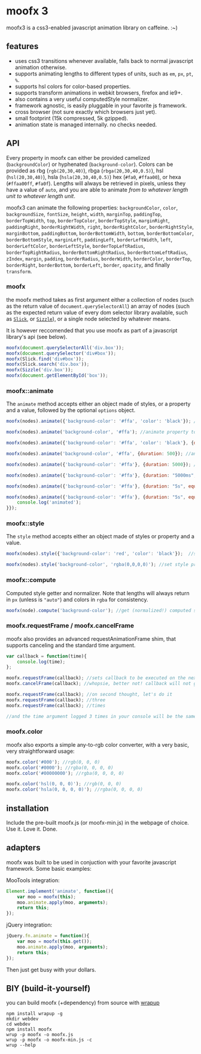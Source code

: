 # moofx 3

moofx3 is a css3-enabled javascript animation library on caffeine. :~)

## features

 - uses css3 transitions whenever available, falls back to normal javascript animation otherwise.
 - supports animating lengths to different types of units, such as `em`, `px`, `pt`, `%`.
 - supports hsl colors for color-based properties.
 - supports transform animations in webkit browsers, firefox and ie9+.
 - also contains a very useful computedStyle normalizer.
 - framework agnostic, is easily pluggable in your favorite js framework.
 - cross browser (not sure exactly which browsers just yet).
 - small footprint (15k compressed, 5k gzipped).
 - animation state is managed internally. no checks needed.

## API

Every property in moofx can either be provided camelized (`backgroundColor`) or hyphenated (`background-color`).
Colors can be provided as rbg (`rgb(20,30,40)`), rbga (`rbga(20,30,40,0.5)`), hsl (`hsl(20,30,40)`), hsla (`hsla(20,30,40,0.5)`) hex (`#fa0`, `#ffaa00`), or hexa (`#ffaa00ff`, `#fa0f`).
Lengths will always be retrieved in pixels, unless they have a value of `auto`, and you are able to animate *from to whatever length unit to whatever length unit*.

moofx3 can animate the following properties: `backgroundColor`, `color`, `backgroundSize`, `fontSize`, `height`, `width`, `marginTop`, `paddingTop`, `borderTopWidth`, `top`, `borderTopColor`, `borderTopStyle`, `marginRight`, `paddingRight`, `borderRightWidth`, `right`, `borderRightColor`, `borderRightStyle`, `marginBottom`, `paddingBottom`, `borderBottomWidth`, `bottom`, `borderBottomColor`, `borderBottomStyle`, `marginLeft`, `paddingLeft`, `borderLeftWidth`, `left`, `borderLeftColor`, `borderLeftStyle`, `borderTopLeftRadius`, `borderTopRightRadius`, `borderBottomRightRadius`, `borderBottomLeftRadius`, `zIndex`, `margin`, `padding`, `borderRadius`, `borderWidth`, `borderColor`, `borderTop`, `borderRight`, `borderBottom`, `borderLeft`, `border`, `opacity`, and finally `transform`.

### moofx

the moofx method takes as first argument either a collection of nodes (such as the return value of `document.querySelectorAll`) an array of nodes (such as the expected return value of every dom selector library available, such as [`Slick`](https://github.com/mootools/slick), or [`Sizzle`](https://github.com/jquery/sizzle)), or a single node selected by whatever means.

It is however reccomended that you use moofx as part of a javascript library's api (see below).

```javascript
moofx(document.querySelectorAll('div.box'));
moofx(document.querySelector('div#box'));
moofx(Slick.find('div#box'));
moofx(Slick.search('div.box'));
moofx(Sizzle('div.box'));
moofx(document.getElementById('box'));
```

### moofx::animate

The `animate` method accepts either an object made of styles, or a property and a value, followed by the optional `options` object.

```javascript
moofx(nodes).animate({'background-color': '#ffa', 'color': 'black'}); //animate some styles, default options

moofx(nodes).animate('background-color', '#ffa'); //animate property to value

moofx(nodes).animate({'background-color': '#ffa', 'color': 'black'}, {duration: 500}); //animate styles using options (500ms duration)

moofx(nodes).animate('background-color', '#ffa', {duration: 500}); //animate property to value using options (500ms duration)

moofx(nodes).animate({'background-color': '#ffa'}, {duration: 5000}); //5s duration

moofx(nodes).animate({'background-color': '#ffa'}, {duration: "5000ms", equation: 'cubic-bezier(0.17,0.67,0.83,0.67)'}); //5s duration, cubic-bezier easing equation

moofx(nodes).animate({'background-color': '#ffa'}, {duration: "5s", equation: 'ease-in'}); //5s duration, ease-in easing equation

moofx(nodes).animate({'background-color': '#ffa'}, {duration: "5s", equation: 'ease-in-out', callback: function(){ //5s duration, ease-in-out easing equation, completion callback
	console.log('animated');
}});
```

### moofx::style

The `style` method accepts either an object made of styles or property and a value.

```javascript
moofx(nodes).style({'background-color': 'red', 'color': 'black'});  //set styles

moofx(nodes).style('background-color', 'rgba(0,0,0,0)'); //set style property to value
```

### moofx::compute

Computed style getter and normalizer. Note that lengths will always return in `px` (unless is `"auto"`) and colors in `rgba` for consistency.

```javascript
moofx(node).compute('background-color'); //get (normalized!) computed style of node for property
```

### moofx.requestFrame / moofx.cancelFrame

moofx also provides an advanced requestAnimationFrame shim, that supports canceling and the standard time argument.

```javascript
var callback = function(time){
	console.log(time);
};

moofx.requestFrame(callback); //sets callback to be executed on the next animationFrame
moofx.cancelFrame(callback); //whopsie, better not! callback will not get executed.

moofx.requestFrame(callback); //on second thought, let's do it
moofx.requestFrame(callback); //three
moofx.requestFrame(callback); //times

//and the time argument logged 3 times in your console will be the same, since the callbacks will get executed during the same animationFrame.
```

### moofx.color

moofx also exports a simple any-to-rgb color converter, with a very basic, very straightforward usage:

```javascript
moofx.color('#000'); //rgb(0, 0, 0)
moofx.color('#0000'); //rgba(0, 0, 0, 0)
moofx.color('#00000000'); //rgba(0, 0, 0, 0)

moofx.color('hsl(0, 0, 0)'); //rgb(0, 0, 0)
moofx.color('hsla(0, 0, 0, 0)'); //rgba(0, 0, 0, 0)
```

## installation

Include the pre-built moofx.js (or moofx-min.js) in the webpage of choice. Use it. Love it. Done.

## adapters

moofx was built to be used in conjuction with your favorite javascript framework. Some basic examples:

MooTools integration:

```javascript
Element.implement('animate', function(){
	var moo = moofx(this);
	moo.animate.apply(moo, arguments);
	return this;
});
```

jQuery integration:

```javascript
jQuery.fn.animate = function(){
	var moo = moofx(this.get());
	moo.animate.apply(moo, arguments);
	return this;
});
```

Then just get busy with your dollars.

## BIY (build-it-yourself)

you can build moofx (+dependency) from source with [wrapup](https://github.com/kamicane/wrapup)

```
npm install wrapup -g
mkdir webdev
cd webdev
npm install moofx
wrup -p moofx -o moofx.js
wrup -p moofx -o moofx-min.js -c
wrup --help
```
